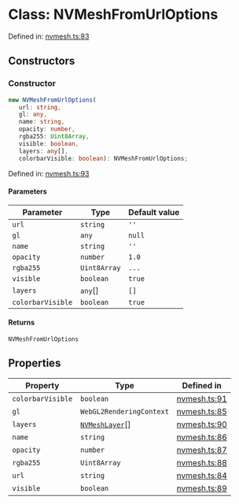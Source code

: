 # Class: NVMeshFromUrlOptions

Defined in: [nvmesh.ts:83](https://github.com/niivue/niivue/blob/main/packages/niivue/src/nvmesh.ts#L83)

## Constructors

### Constructor

```ts
new NVMeshFromUrlOptions(
   url: string,
   gl: any,
   name: string,
   opacity: number,
   rgba255: Uint8Array,
   visible: boolean,
   layers: any[],
   colorbarVisible: boolean): NVMeshFromUrlOptions;
```

Defined in: [nvmesh.ts:93](https://github.com/niivue/niivue/blob/main/packages/niivue/src/nvmesh.ts#L93)

#### Parameters

| Parameter         | Type         | Default value |
| ----------------- | ------------ | ------------- |
| `url`             | `string`     | `''`          |
| `gl`              | `any`        | `null`        |
| `name`            | `string`     | `''`          |
| `opacity`         | `number`     | `1.0`         |
| `rgba255`         | `Uint8Array` | `...`         |
| `visible`         | `boolean`    | `true`        |
| `layers`          | `any`[]      | `[]`          |
| `colorbarVisible` | `boolean`    | `true`        |

#### Returns

`NVMeshFromUrlOptions`

## Properties

| Property                                       | Type                                              | Defined in                                                                                   |
| ---------------------------------------------- | ------------------------------------------------- | -------------------------------------------------------------------------------------------- |
| <a id="colorbarvisible"></a> `colorbarVisible` | `boolean`                                         | [nvmesh.ts:91](https://github.com/niivue/niivue/blob/main/packages/niivue/src/nvmesh.ts#L91) |
| <a id="gl"></a> `gl`                           | `WebGL2RenderingContext`                          | [nvmesh.ts:85](https://github.com/niivue/niivue/blob/main/packages/niivue/src/nvmesh.ts#L85) |
| <a id="layers"></a> `layers`                   | [`NVMeshLayer`](../type-aliases/NVMeshLayer.md)[] | [nvmesh.ts:90](https://github.com/niivue/niivue/blob/main/packages/niivue/src/nvmesh.ts#L90) |
| <a id="name"></a> `name`                       | `string`                                          | [nvmesh.ts:86](https://github.com/niivue/niivue/blob/main/packages/niivue/src/nvmesh.ts#L86) |
| <a id="opacity"></a> `opacity`                 | `number`                                          | [nvmesh.ts:87](https://github.com/niivue/niivue/blob/main/packages/niivue/src/nvmesh.ts#L87) |
| <a id="rgba255"></a> `rgba255`                 | `Uint8Array`                                      | [nvmesh.ts:88](https://github.com/niivue/niivue/blob/main/packages/niivue/src/nvmesh.ts#L88) |
| <a id="url"></a> `url`                         | `string`                                          | [nvmesh.ts:84](https://github.com/niivue/niivue/blob/main/packages/niivue/src/nvmesh.ts#L84) |
| <a id="visible"></a> `visible`                 | `boolean`                                         | [nvmesh.ts:89](https://github.com/niivue/niivue/blob/main/packages/niivue/src/nvmesh.ts#L89) |
